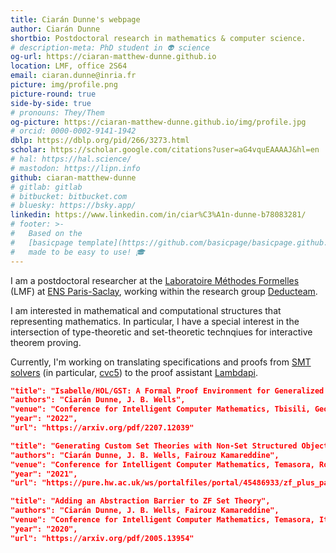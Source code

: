```yaml
---
title: Ciarán Dunne's webpage 
author: Ciarán Dunne
shortbio: Postdoctoral research in mathematics & computer science.
# description-meta: PhD student in 👽 science
og-url: https://ciaran-matthew-dunne.github.io
location: LMF, office 2S64
email: ciaran.dunne@inria.fr
picture: img/profile.png
picture-round: true
side-by-side: true
# pronouns: They/Them
og-picture: https://ciaran-matthew-dunne.github.io/img/profile.jpg
# orcid: 0000-0002-9141-1942
dblp: https://dblp.org/pid/266/3273.html
scholar: https://scholar.google.com/citations?user=aG4vquEAAAAJ&hl=en
# hal: https://hal.science/
# mastodon: https://lipn.info
github: ciaran-matthew-dunne
# gitlab: gitlab
# bitbucket: bitbucket.com
# bluesky: https://bsky.app/
linkedin: https://www.linkedin.com/in/ciar%C3%A1n-dunne-b78083281/
# footer: >-
#   Based on the
#   [basicpage template](https://github.com/basicpage/basicpage.github.io),
#   made to be easy to use! 🎓
---
```

I am a postdoctoral researcher at the
  [Laboratoire Méthodes Formelles](https://lmf.cnrs.fr/) (LMF) 
at 
  [ENS Paris-Saclay](https://ens-paris-saclay.fr/), 
working within the research group 
  [Deducteam](deducteam.github.io). 

I am interested in mathematical and computational structures that representing mathematics.
In particular, I have a special interest in the intersection of type-theoretic 
and set-theoretic technqiues for interactive theorem proving.

Currently, I'm working on translating specifications and proofs from 
[SMT solvers](https://smt-lib.org/) (in particular, [cvc5](https://cvc5.github.io/]))
to the proof assistant [Lambdapi](https://github.com/Deducteam/lambdapi).  

``` json {.paper}
"title": "Isabelle/HOL/GST: A Formal Proof Environment for Generalized Set Theories",
"authors": "Ciarán Dunne, J. B. Wells",
"venue": "Conference for Intelligent Computer Mathematics, Tbisili, Georgia",
"year": "2022",
"url": "https://arxiv.org/pdf/2207.12039"
```

``` json {.paper}
"title": "Generating Custom Set Theories with Non-Set Structured Objects",
"authors": "Ciarán Dunne, J. B. Wells, Fairouz Kamareddine",
"venue": "Conference for Intelligent Computer Mathematics, Temasora, Romania",
"year": "2021",
"url": "https://pure.hw.ac.uk/ws/portalfiles/portal/45486933/zf_plus_paper.pdf"
```

``` json {.paper}
"title": "Adding an Abstraction Barrier to ZF Set Theory",
"authors": "Ciarán Dunne, J. B. Wells, Fairouz Kamareddine",
"venue": "Conference for Intelligent Computer Mathematics, Temasora, Italy",
"year": "2020",
"url": "https://arxiv.org/pdf/2005.13954"
```
<!-- 
## PhD Thesis

``` json {.paper}
"title": "Towards a Set-Theoretic Foundation Closer to Mathematical Text",
"files": [
  { "text": "🐱 video", "type": "video", "src": "foo.mov" },
  { "text": "Poem", "type": "txt", "src": "foo.txt" },
  { "text": "My picture", "type": "img", "src": "img/profile.png" },
  { "text": "💣", "type": "zip", "src": "foo.zip" },
  { "text": "Slides", "type": "slides", "src": "foo.key" },
  { "text": "Some random file", "src": "foo.rand" }
]
``` -->

<!-- ## Talks

``` json {.papers}
{
  "title": "Talk 1",
  "authors": "Templato Urnehm",
  "venue": "My room"
},
{
  "title": "Secret talk",
  "authors": "Templato Urnehm",
  "year": "1990"
},
{
  "title": "Talk 3",
  "authors": "Templato Urnehm",
  "venue": "Don't remember…",
  "year": "???"
}
``` -->
<!-- 
# Education

- I was able to paint with my hands in kindergarten.
- I went to high school where I studied stuff.
- Master degree in hand painting.

# Teaching

- I am teaching the TD sessions on the 👽 science course.

# Community service

- 32 reviews for Journal of Awesomeness.
- 1 review for a cool conference.
- PC member of the journal of my school.
 -->